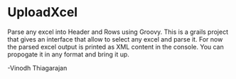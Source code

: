 UploadXcel
==========

Parse any excel into Header and Rows using Groovy. This is a grails project that gives an interface that allow to select any excel and parse it.
For now the parsed excel output is printed as XML content in the console. You can propogate it in any format
and bring it up.

-Vinodh Thiagarajan
